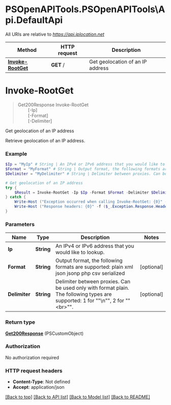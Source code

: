 # PSOpenAPITools.PSOpenAPITools\Api.DefaultApi

All URIs are relative to *https://api.iplocation.net*

Method | HTTP request | Description
------------- | ------------- | -------------
[**Invoke-RootGet**](DefaultApi.md#Invoke-RootGet) | **GET** / | Get geolocation of an IP address


<a id="Invoke-RootGet"></a>
# **Invoke-RootGet**
> Get200Response Invoke-RootGet<br>
> &nbsp;&nbsp;&nbsp;&nbsp;&nbsp;&nbsp;&nbsp;&nbsp;[-Ip] <String><br>
> &nbsp;&nbsp;&nbsp;&nbsp;&nbsp;&nbsp;&nbsp;&nbsp;[-Format] <String><br>
> &nbsp;&nbsp;&nbsp;&nbsp;&nbsp;&nbsp;&nbsp;&nbsp;[-Delimiter] <String><br>

Get geolocation of an IP address

Retrieve geolocation of an IP address. 

### Example
```powershell
$Ip = "MyIp" # String | An IPv4 or IPv6 address that you would like to lookup.
$Format = "MyFormat" # String | Output format, the following formats are supported: plain xml json jsonp php csv serialized (optional)
$Delimiter = "MyDelimiter" # String | Delimiter between proxies. Can be used only with format plain. The following types are supported: 1 for ""\n"", 2 for ""<br>"". (optional)

# Get geolocation of an IP address
try {
    $Result = Invoke-RootGet -Ip $Ip -Format $Format -Delimiter $Delimiter
} catch {
    Write-Host ("Exception occurred when calling Invoke-RootGet: {0}" -f ($_.ErrorDetails | ConvertFrom-Json))
    Write-Host ("Response headers: {0}" -f ($_.Exception.Response.Headers | ConvertTo-Json))
}
```

### Parameters

Name | Type | Description  | Notes
------------- | ------------- | ------------- | -------------
 **Ip** | **String**| An IPv4 or IPv6 address that you would like to lookup. | 
 **Format** | **String**| Output format, the following formats are supported: plain xml json jsonp php csv serialized | [optional] 
 **Delimiter** | **String**| Delimiter between proxies. Can be used only with format plain. The following types are supported: 1 for &quot;&quot;\n&quot;&quot;, 2 for &quot;&quot;&lt;br&gt;&quot;&quot;. | [optional] 

### Return type

[**Get200Response**](Get200Response.md) (PSCustomObject)

### Authorization

No authorization required

### HTTP request headers

 - **Content-Type**: Not defined
 - **Accept**: application/json

[[Back to top]](#) [[Back to API list]](../README.md#documentation-for-api-endpoints) [[Back to Model list]](../README.md#documentation-for-models) [[Back to README]](../README.md)

